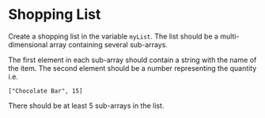#  Shopping List
Create a shopping list in the variable ```myList```. The list should be a multi-dimensional array containing several sub-arrays.

The first element in each sub-array should contain a string with the name of the item. The second element should be a number representing the quantity i.e.
```
["Chocolate Bar", 15]
```
There should be at least 5 sub-arrays in the list.
